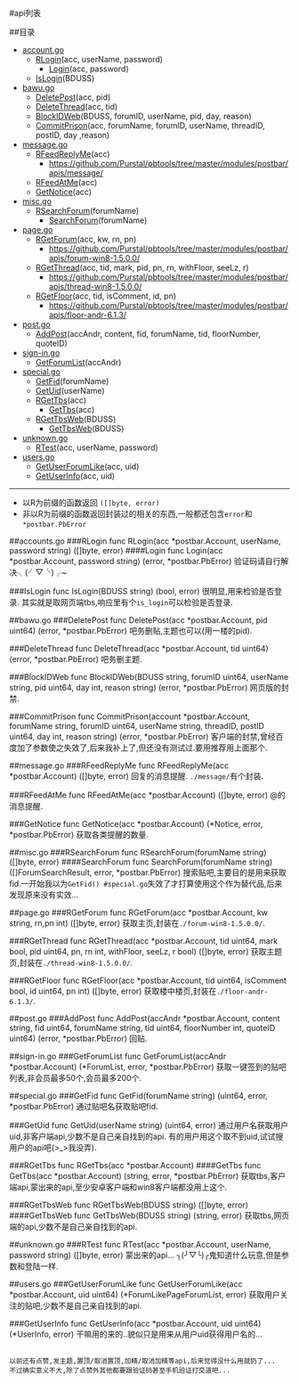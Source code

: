 #api列表

##目录

* [account.go](#accountgo)
	* [RLogin](#rlogin)(acc, userName, password)
		* [Login](#Login)(acc, password)
	* [IsLogin](#islogin)(BDUSS)
* [bawu.go](#bawugo)
	* [DeletePost](#deletepost)(acc, pid)
	* [DeleteThread](#deletethread)(acc, tid)
	* [BlockIDWeb](#blockidweb)(BDUSS, forumID, userName, pid, day, reason)
	* [CommitPrison](#commitprison)(acc, forumName, forumID, userName, threadID, postID, day ,reason)
* [message.go](#messagego)
	* [RFeedReplyMe](#rfeedreplyme)(acc)
		* https://github.com/Purstal/pbtools/tree/master/modules/postbar/apis/message/
	* [RFeedAtMe](#rfeedatme)(acc)
	* [GetNotice](#getnotice)(acc)
* [misc.go](#miscgo)
	* [RSearchForum](#rsearchforum)(forumName)
		* [SearchForum](#searchforum)(forumName)
* [page.go](#pagego)
	* [RGetForum](#rgetforum)(acc, kw, rn, pn)
		* https://github.com/Purstal/pbtools/tree/master/modules/postbar/apis/forum-win8-1.5.0.0/
	* [RGetThread](#rgetthread)(acc, tid, mark, pid, pn, rn, withFloor, seeLz, r)
		* https://github.com/Purstal/pbtools/tree/master/modules/postbar/apis/thread-win8-1.5.0.0/
	* [RGetFloor](#rgetfloor)(acc, tid, isComment, id, pn)
		* https://github.com/Purstal/pbtools/tree/master/modules/postbar/apis/floor-andr-6.1.3/
* [post.go](#postgo)
	* [AddPost](#addpost)(accAndr, content, fid, forumName, tid, floorNumber, quoteID)
* [sign-in.go](#sign-ingo)
	* [GetForumList](#getforumlist)(accAndr)
* [special.go](#specialgo)
	* [GetFid](#getfid)(forumName)
	* [GetUid](#getuid)(userName)
	* [RGetTbs](#rgettbs)(acc)
		* [GetTbs](#gettbs)(acc)
	* [RGetTbsWeb](#rgettbsweb)(BDUSS)
		* [GetTbsWeb](#gettbsweb)(BDUSS)
* [unknown.go](#unknowngo)
	* [RTest](#rtest)(acc, userName, password)
* [users.go](#usersgo)
	* [GetUserForumLike](#getuserforumlike)(acc, uid)
	* [GetUserInfo](#getuserinfo)(acc, uid)

---
* 以R为前缀的函数返回 `([]byte, error)`
* 非以R为前缀的函数返回封装过的相关的东西,一般都还包含`error`和`*postbar.PbError`

##accounts.go
###RLogin
	func RLogin(acc *postbar.Account, userName, password string) ([]byte, error)
####Login
	func Login(acc *postbar.Account, password string) (error, *postbar.PbError)
验证码请自行解决╮(╯▽╰)╭~

###IsLogin
	func IsLogin(BDUSS string) (bool, error)
很明显,用来检验是否登录.
其实就是取网页端tbs,响应里有个`is_login`可以检验是否登录.

##bawu.go
###DeletePost
	func DeletePost(acc *postbar.Account, pid uint64) (error, *postbar.PbError)
吧务删贴,主题也可以(用一楼的pid).

###DeleteThread
	func DeleteThread(acc *postbar.Account, tid uint64) (error, *postbar.PbError)
吧务删主题.

###BlockIDWeb
	func BlockIDWeb(BDUSS string, forumID uint64, userName string, pid uint64, day int, reason string) (error, *postbar.PbError)
网页版的封禁.

###CommitPrison
	func CommitPrison(account *postbar.Account, forumName string, forumID uint64, userName string, threadID, postID uint64, day int, reason string) (error, *postbar.PbError)
客户端的封禁,曾经百度加了参数使之失效了,后来我补上了,但还没有测试过.要用推荐用上面那个.

##message.go
###RFeedReplyMe
	func RFeedReplyMe(acc *postbar.Account) ([]byte, error)
回复的消息提醒.
`./message/`有个封装.

###RFeedAtMe
	func RFeedAtMe(acc *postbar.Account) ([]byte, error)
@的消息提醒.

###GetNotice
	func GetNotice(acc *postbar.Account) (*Notice, error, *postbar.PbError)
获取各类提醒的数量.

##misc.go
###RSearchForum
	func RSearchForum(forumName string) ([]byte, error)
####SearchForum
	func SearchForum(forumName string) ([]ForumSearchResult, error, *postbar.PbError)
搜索贴吧,主要目的是用来获取fid.一开始我以为`GetFid() #special.go`失效了才打算使用这个作为替代品,后来发现原来没有实效...


##page.go
###RGetForum
	func RGetForum(acc *postbar.Account, kw string, rn,pn int) ([]byte, error)
获取主页,封装在`./forum-win8-1.5.0.0/`.

###RGetThread
	func RGetThread(acc *postbar.Account, tid uint64, mark bool, pid uint64, pn, rn int, withFloor, seeLz, r bool) ([]byte, error)
获取主题页,封装在`./thread-win8-1.5.0.0/`.

###RGetFloor
	func RGetFloor(acc *postbar.Account, tid uint64, isComment bool, id uint64, pn int) ([]byte, error)
获取楼中楼页,封装在`./floor-andr-6.1.3/`.

##post.go
###AddPost
	func AddPost(accAndr *postbar.Account, content string, fid uint64, forumName string, tid uint64, floorNumber int, quoteID uint64) (error, *postbar.PbError)
回贴.

##sign-in.go
###GetForumList
	func GetForumList(accAndr *postbar.Account) (*ForumList, error, *postbar.PbError)
获取一键签到的贴吧列表,非会员最多50个,会员最多200个.

##special.go
###GetFid
	func GetFid(forumName string) (uint64, error, *postbar.PbError)
通过贴吧名获取贴吧fid.

###GetUid
	func GetUid(userName string) (uint64, error)
通过用户名获取用户uid,非客户端api,少数不是自己亲自找到的api.
有的用户用这个取不到uid,试试搜用户的api吧(>_>我没弄).

###RGetTbs
	func RGetTbs(acc *postbar.Account)
####GetTbs
	func GetTbs(acc *postbar.Account) (string, error, *postbar.PbError)
获取tbs,客户端api,蒙出来的api,至少安卓客户端和win8客户端都没用上这个.

###RGetTbsWeb
	func RGetTbsWeb(BDUSS string) ([]byte, error)
####GetTbsWeb
	func GetTbsWeb(BDUSS string) (string, error)
获取tbs,网页端的api,少数不是自己亲自找到的api.

##unknown.go
###RTest
	func RTest(acc *postbar.Account, userName, password string) ([]byte, error)
蒙出来的api...
╮(╯▽╰)╭鬼知道什么玩意,但是参数和登陆一样.

##users.go
###GetUserForumLike
	func GetUserForumLike(acc *postbar.Account, uid uint64) (*ForumLikePageForumList, error)
获取用户关注的贴吧,少数不是自己亲自找到的api.

###GetUserInfo
	func GetUserInfo(acc *postbar.Account, uid uint64) (*UserInfo, error)
干嘛用的来的..貌似只是用来从用户uid获得用户名的...

##
	以前还有点赞,发主题,置顶/取消置顶,加精/取消加精等api,后来觉得没什么用就扔了...
	不过确实意义不大,除了点赞外其他都要跟验证码甚至手机验证打交道吧...